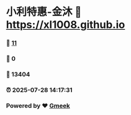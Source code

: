 # 小利特惠-金沐 :link: https://xl1008.github.io 
### :page_facing_up: [11](https://xl1008.github.io/tag.html) 
### :speech_balloon: 0 
### :hibiscus: 13404 
### :alarm_clock: 2025-07-28 14:17:31 
### Powered by :heart: [Gmeek](https://github.com/Meekdai/Gmeek)
